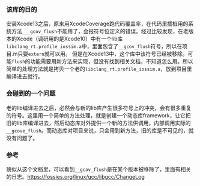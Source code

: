 
### 该库的目的
安装Xcode13之后，原来用XcodeCoverage跑代码覆盖率，在代码里插桩用的系统方法`___gcov_flush`不能用了，会报符号位定义的错误。经过比较发现，在老版本的Xcode（调研用的是Xcode10）中有一个lib库`libclang_rt.profile_iossim.a`中，里面包含了`__gcov_flush`符号，所以在项目.m只要`extern`就可以用。
但是在Xcode13中，这个库中该符号已经被移除。可能`flush`的功能需要用新方法来实现，但没有找到相关文档，不知道怎么用。所以简单的处理方法就是拷贝一个老的`libclang_rt.profile_iossim.a`，放到项目里编译进去就行。

### 会碰到的一个问题
老的lib编译进去之后，必然会与新的lib库产生很多符号上的冲突，会有很多重复的符号。这里用一个简单的方法处理，就是创建一个动态库framework，让它把旧的lib库编译进去，然后动态库对外提供一个新的方法供调用，内部调用实际的`__gcove_flush`。而动态库对项目来说，只会用到新方法，旧的库是不可见的，就没有问题了。

### 参考
貌似从这个文档里，可以看到`__gcov_flush`是在某个版本被移除了，里面有相关的日志。https://fossies.org/linux/gcc/libgcc/ChangeLog
